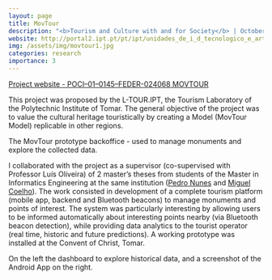 ```yaml
---
layout: page
title: MovTour
description: "<b>Tourism and Culture with and for Society</b> | October 2017 – April 2019 (18 months) | <i>Financed by FEDER / P2020: 120 435€</i>"
website: http://portal2.ipt.pt/pt/ipt/unidades_de_i_d_tecnologico_e_artistico/l_tour/movtour_turismo_e_cultura_com_e_para_a_sociedade/
img: /assets/img/movtour1.jpg
categories: research
importance: 3
---
```

<a href="{{page.website}}" target="_blank">Project website - POCI–01–0145–FEDER-024068 MOVTOUR</a>

This project was proposed by the L-TOUR.IPT, the Tourism Laboratory of the Polytechnic Institute of Tomar. The general objective of the project was to value the cultural heritage touristically by creating a Model (MovTour Model) replicable in other regions.

<div class="row">
    <div class="col-sm mt-3 mt-md-0">
        <img class="img-fluid rounded z-depth-1" src="{{ '/assets/img/movtour1.jpg' | relative_url }}" alt="" title="MovTour Web App"/>
    </div>
</div>
<div class="caption">
    The MovTour prototype backoffice - used to manage monuments and explore the collected data.
</div>

I collaborated with the project as a supervisor (co-supervised with Professor Luís
Oliveira) of 2 master’s theses from students of the Master in Informatics Engineering at the same institution (<a href="http://hdl.handle.net/10400.26/28595" target="_blank">Pedro Nunes</a> and <a href="http://hdl.handle.net/10400.26/28603" target="_blank">Miguel Coelho</a>). The work consisted in development of a complete tourism platform (mobile app, backend and Bluetooth beacons) to manage monuments and points of interest. The system was particularly interesting by allowing users to be informed automatically about interesting points nearby (via Bluetooth beacon detection), while providing data analytics to the tourist operator (real time, historic and future predictions). A working prototype was installed at the Convent of Christ, Tomar.

<div class="row justify-content-sm-center">
    <div class="col-sm-8 mt-3 mt-md-0">
        <img class="img-fluid rounded z-depth-1" src="{{ '/assets/img/movtour_web.gif' | relative_url }}" alt="" title="MovTour - Exploring collected data"/>
    </div>
    <div class="col-sm-4 mt-3 mt-md-0">
        <img class="img-fluid rounded z-depth-1" src="{{ '/assets/img/movtour_app.jpg' | relative_url }}" alt="" title="MovTour Android App"/>
    </div>
</div>
<div class="caption">
    On the left the dashboard to explore historical data, and a screenshot of the Android App on the right.
</div>
